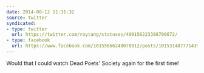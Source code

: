 ```yaml
---
date: 2014-08-12 11:31:32
source: twitter
syndicated:
- type: twitter
  url: https://twitter.com/roytang/statuses/499156223388700672/
- type: facebook
  url: https://www.facebook.com/10155666240078912/posts/10153148777143912
---
```


Would that I could watch Dead Poets' Society again for the first time!